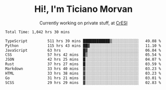 <h1 align="center">Hi!, I'm Ticiano Morvan</h1>
<p align="center">Currently working on private stuff, at <a href="https://cresi.com.ar" target="_blank">CrESI</a></p>

<!--START_SECTION:waka-->

```txt
Total Time: 1,042 hrs 30 mins

TypeScript         511 hrs 39 mins ████████████▒░░░░░░░░░░░░   49.08 %
Python             115 hrs 43 mins ██▓░░░░░░░░░░░░░░░░░░░░░░   11.10 %
JavaScript         63 hrs          █▓░░░░░░░░░░░░░░░░░░░░░░░   06.04 %
CSS                57 hrs 42 mins  █▒░░░░░░░░░░░░░░░░░░░░░░░   05.54 %
JSON               42 hrs 25 mins  █░░░░░░░░░░░░░░░░░░░░░░░░   04.07 %
Rust               37 hrs 27 mins  █░░░░░░░░░░░░░░░░░░░░░░░░   03.59 %
Markdown           33 hrs 40 mins  ▓░░░░░░░░░░░░░░░░░░░░░░░░   03.23 %
HTML               33 hrs 38 mins  ▓░░░░░░░░░░░░░░░░░░░░░░░░   03.23 %
Go                 31 hrs 21 mins  ▓░░░░░░░░░░░░░░░░░░░░░░░░   03.01 %
SCSS               29 hrs 29 mins  ▓░░░░░░░░░░░░░░░░░░░░░░░░   02.83 %
```

<!--END_SECTION:waka-->
